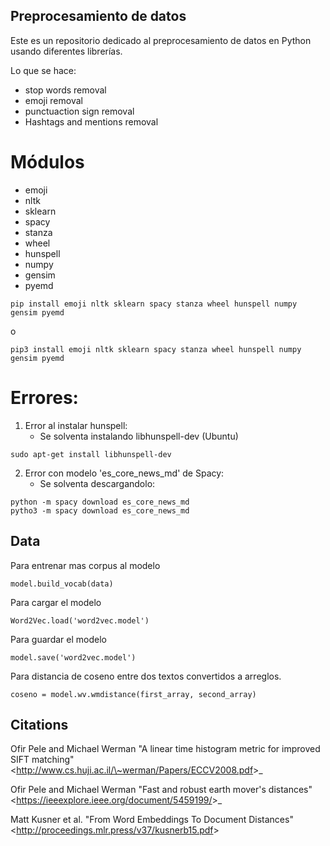 ## Preprocesamiento de datos
Este es un repositorio dedicado al preprocesamiento de datos en Python usando diferentes librerías.

Lo que se hace:
* stop words removal
* emoji removal
* punctuaction sign removal
* Hashtags and mentions removal

# Módulos
* emoji 
* nltk
* sklearn
* spacy 
* stanza
* wheel
* hunspell
* numpy
* gensim
* pyemd
```
pip install emoji nltk sklearn spacy stanza wheel hunspell numpy gensim pyemd
```
o
```
pip3 install emoji nltk sklearn spacy stanza wheel hunspell numpy gensim pyemd
```

# Errores:
1. Error al instalar hunspell:
   - Se solventa instalando libhunspell-dev (Ubuntu)
  
  ```
  sudo apt-get install libhunspell-dev
  ```
2. Error con modelo 'es_core_news_md' de Spacy:
   - Se solventa descargandolo:

  ```
  python -m spacy download es_core_news_md
  pytho3 -m spacy download es_core_news_md
  ```
## Data
Para entrenar mas corpus al modelo
```
model.build_vocab(data)
```

Para cargar el modelo
```
Word2Vec.load('word2vec.model')
```

Para guardar el modelo
```
model.save('word2vec.model')
```

Para distancia de coseno entre dos textos convertidos a arreglos.
```
coseno = model.wv.wmdistance(first_array, second_array)
```

## Citations
Ofir Pele and Michael Werman "A linear time histogram metric for improved SIFT matching" &lt;http://www.cs.huji.ac.il/\~werman/Papers/ECCV2008.pdf&gt;_

Ofir Pele and Michael Werman "Fast and robust earth mover's distances" &lt;https://ieeexplore.ieee.org/document/5459199/&gt;_

Matt Kusner et al. "From Word Embeddings To Document Distances" &lt;http://proceedings.mlr.press/v37/kusnerb15.pdf&gt;